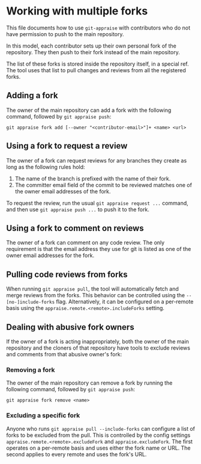 # Working with multiple forks

This file documents how to use `git-appraise` with contributors who do not have
permission to push to the main repository.

In this model, each contributor sets up their own personal fork of the
repository. They then push to their fork instead of the main repository.

The list of these forks is stored inside the repository itself, in a special
ref. The tool uses that list to pull changes and reviews from all the
registered forks.

## Adding a fork

The owner of the main repository can add a fork with the following command,
followed by `git appraise push`:

```shell
git appraise fork add [--owner "<contributor-email>"]+ <name> <url>
```

## Using a fork to request a review

The owner of a fork can request reviews for any branches they create as long as
the following rules hold:

1. The name of the branch is prefixed with the name of their fork.
2. The committer email field of the commit to be reviewed matches
   one of the owner email addresses of the fork.

To request the review, run the usual `git appraise request ...` command, and
then use `git appraise push ...` to push it to the fork.

## Using a fork to comment on reviews

The owner of a fork can comment on any code review. The only requirement is
that the email address they use for git is listed as one of the owner email
addresses for the fork.

## Pulling code reviews from forks

When running `git appraise pull`, the tool will automatically fetch and merge
reviews from the forks. This behavior can be controlled using the
`--[no-]include-forks` flag. Alternatively, it can be configured on a
per-remote basis using the `appraise.remote.<remote>.includeForks` setting.

## Dealing with abusive fork owners

If the owner of a fork is acting inappropriately, both the owner of the main
repository and the cloners of that repository have tools to exclude reviews and
comments from that abusive owner's fork:

### Removing a fork

The owner of the main repository can remove a fork by running the following
command, followed by `git appraise push`:

```shell
git appraise fork remove <name>
```

### Excluding a specific fork

Anyone who runs `git appraise pull --include-forks` can configure a list of
forks to be excluded from the pull. This is controlled by the config settings
`appraise.remote.<remote>.excludeFork` and `appraise.excludeFork`. The first
operates on a per-remote basis and uses either the fork name or URL. The second
applies to every remote and uses the fork's URL.

